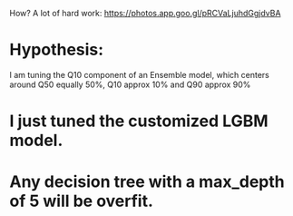 How? A lot of hard work: https://photos.app.goo.gl/pRCVaLjuhdGgjdvBA 

# Hypothesis:

I am tuning the Q10 component of an Ensemble model, which centers around Q50 equally 50%, Q10 approx 10% and Q90 approx 90%

# I just tuned the customized LGBM model.

# Any decision tree with a max_depth of 5 will be overfit.

